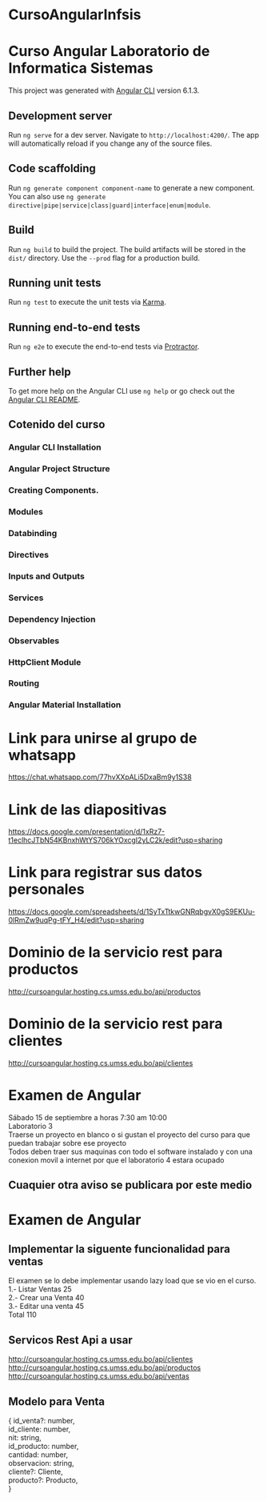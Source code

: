 # CursoAngularInfsis
# Curso Angular Laboratorio de Informatica Sistemas

This project was generated with [Angular CLI](https://github.com/angular/angular-cli) version 6.1.3.

## Development server

Run `ng serve` for a dev server. Navigate to `http://localhost:4200/`. The app will automatically reload if you change any of the source files.

## Code scaffolding

Run `ng generate component component-name` to generate a new component. You can also use `ng generate directive|pipe|service|class|guard|interface|enum|module`.

## Build

Run `ng build` to build the project. The build artifacts will be stored in the `dist/` directory. Use the `--prod` flag for a production build.

## Running unit tests

Run `ng test` to execute the unit tests via [Karma](https://karma-runner.github.io).

## Running end-to-end tests

Run `ng e2e` to execute the end-to-end tests via [Protractor](http://www.protractortest.org/).

## Further help

To get more help on the Angular CLI use `ng help` or go check out the [Angular CLI README](https://github.com/angular/angular-cli/blob/master/README.md).

## Cotenido del curso

### Angular CLI Installation

### Angular Project Structure

### Creating Components.

### Modules

### Databinding

### Directives

### Inputs and Outputs

### Services

### Dependency Injection

### Observables

### HttpClient Module

### Routing

### Angular Material Installation

# Link para unirse al grupo de whatsapp
https://chat.whatsapp.com/77hvXXpALi5DxaBm9y1S38

# Link de las diapositivas
https://docs.google.com/presentation/d/1xRz7-t1eclhcJTbN54KBnxhWtYS706kYOxcgI2yLC2k/edit?usp=sharing

# Link para registrar sus datos personales
https://docs.google.com/spreadsheets/d/1SyTxTtkwGNRqbgvX0gS9EKUu-0lRmZw9uqPg-tFY_H4/edit?usp=sharing

# Dominio de la servicio rest para productos
http://cursoangular.hosting.cs.umss.edu.bo/api/productos

# Dominio de la servicio rest para clientes
http://cursoangular.hosting.cs.umss.edu.bo/api/clientes

# Examen de Angular
Sábado 15 de septiembre a horas 7:30 am 10:00 <br />
Laboratorio 3 <br />
Traerse un proyecto en blanco o si gustan el proyecto del curso para que puedan trabajar sobre ese proyecto<br />
Todos deben traer sus maquinas con todo el software instalado y con una conexion movil a internet por que el laboratorio 4 estara ocupado<br />
## Cuaquier otra aviso se publicara por este medio

# Examen de Angular
## Implementar la siguente funcionalidad para ventas
El examen se lo debe implementar usando lazy load que se vio en el curso.<br />
1.-	Listar Ventas	     25<br />
2.-	Crear una Venta	   40<br />
3.-	Editar una venta	 45<br />
Total                 110<br />
## Servicos Rest Api a usar
http://cursoangular.hosting.cs.umss.edu.bo/api/clientes<br />
http://cursoangular.hosting.cs.umss.edu.bo/api/productos<br />
http://cursoangular.hosting.cs.umss.edu.bo/api/ventas<br />

## Modelo para Venta
{
  id_venta?: number,<br />
  id_cliente: number,<br />
  nit: string,<br />
  id_producto: number,<br />
  cantidad: number,<br />
  observacion: string,<br />
  cliente?: Cliente,<br />
  producto?: Producto,<br />
}



